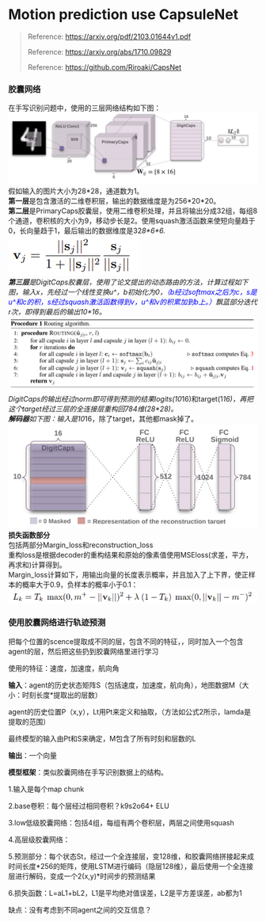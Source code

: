 # Motion prediction use CapsuleNet
> Reference:  https://arxiv.org/pdf/2103.01644v1.pdf
>
> Reference: https://arxiv.org/abs/1710.09829
> 
> Reference: https://github.com/Riroaki/CapsNet

### 胶囊网络
在手写识别问题中，使用的三层网络结构如下图：
![image](https://github.com/AliceNing/CapsuleNet/blob/main/images/caps_mnist.png)
假如输入的图片大小为28\*28，通道数为1。  
**第一层**是包含激活的二维卷积层，输出的数据维度是为256\*20\*20。  
**第二层**是PrimaryCaps胶囊层，使用二维卷积处理，并且将输出分成32组，每组8个通道，卷积核的大小为9，移动步长是2。使用squash激活函数来使短向量趋于0，长向量趋于1，最后输出的数据维度是32*8\*6\*6.  
![image](https://github.com/AliceNing/CapsuleNet/blob/main/images/squash.png)  
**第三层**是DigitCaps胶囊层，使用了论文提出的动态路由的方法，计算过程如下图，输入x，先经过一个线性变换u^，b初始化为0，<font color=blue>（b经过softmax之后为c，s是u^和c的积，s经过squash激活函数得到v，u^和v的积累加到b上。）</font>飘蓝部分迭代r次，即得到最后的输出10\*16。  
![image](https://github.com/AliceNing/CapsuleNet/blob/main/images/Routing_algorithm.png)  
DigitCaps的输出经过norm即可得到预测的结果logits(10*16)和target(1*16)，再把这个target经过三层的全连接层重构回784维(28\*28)。  
**解码器**如下图：输入是10*16，除了target，其他都mask掉了。  
![image](https://github.com/AliceNing/CapsuleNet/blob/main/images/cap_decoder.png)  
**损失函数部分**  
包括两部分Margin_loss和reconstruction_loss  
重构loss是根据decoder的重构结果和原始的像素值使用MSEloss(求差，平方，再求和)计算得到。  
Margin_loss计算如下，用输出向量的长度表示概率，并且加入了上下界，使正样本的概率大于0.9，负样本的概率小于0.1：  
![image](https://github.com/AliceNing/CapsuleNet/blob/main/images/cap_loss.png)  

### 使用胶囊网络进行轨迹预测

把每个位置的scence提取成不同的层，包含不同的特征，，同时加入一个包含agent的层，然后把这些扔到胶囊网络里进行学习

使用的特征：速度，加速度，航向角

**输入**：agent的历史状态矩阵S（包括速度，加速度，航向角），地图数据M（大小：时刻长度*提取出的层数）

 agent的历史位置P（x,y），Lt用Pt来定义和抽取，（方法如公式2所示，lamda是提取的范围）

 最终模型的输入由Pt和S来确定，M包含了所有时刻和层数的L

**输出**：一个向量

**模型框架**：类似胶囊网络在手写识别数据上的结构。

1.输入是每个map chunk

2.base卷积：每个层经过相同卷积？k9s2o64+ ELU

3.low低级胶囊网络：包括4组，每组有两个卷积层，两层之间使用squash

4.高层级胶囊网络：

5.预测部分：每个状态St，经过一个全连接层，变128维，和胶囊网络拼接起来成时间长度\*256的矩阵，使用LSTM进行编码（隐层128维），最后使用一个全连接层进行解码，变成一个2(x,y)\*时间步的预测结果

6.损失函数：L=aL1+bL2，L1是平均绝对值误差，L2是平方差误差，ab都为1

缺点：没有考虑到不同agent之间的交互信息？
